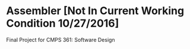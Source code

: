 # Assembler [Not In Current Working Condition 10/27/2016]
Final Project for CMPS 361: Software Design
